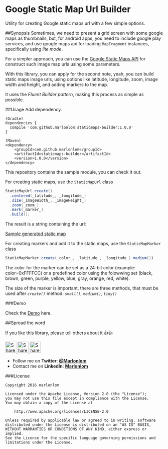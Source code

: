 # Google Static Map Url Builder
Utility for creating Google static maps url with a few simple options.

##Synopsis
Sometimes, we need to present a grid screen with some google maps as thumbnails, but, for android apps, you need to include google play services, and use google maps api for loading `MapFragment` instances, specifically using _lite mode_.

For a simpler approach, you can use the [Google Static Maps API](https://goo.gl/0hG1pu) for construct such image map urls using some parameters.

With this library, you can apply for the second note, yeah, you can build static maps image urls, using options like latitude, longitude, zoom, image width and height, and adding markers to the map.

It uses the _Fluent Builder pattern_, making this process as simple as possible.

##Usage
Add dependency.

```
(Gradle)
dependencies {
  compile 'com.github.marlonlom:staticmaps-builder:1.0.0'
}

(Maven)
<dependency>
    <groupId>com.github.marlonlom</groupId>
    <artifactId>staticmaps-builder</artifactId>
    <version>1.0.0</version>
</dependency>
```

This repository contains the sample module, you can check it out.

For creating static maps, use the `StaticMapUrl` class

```java
StaticMapUrl.create()
  .centered(_latitude_, _longitude_)
  .size(_imageWidth_, _imageHeight_)
  .zoom(_zoom_)
  .mark(_marker_)
  .build();
```

The result is a string containing the url:

[Sample generated static map](http://maps.googleapis.com/maps/api/staticmap?&center=-34.615803,-58.50336&size=320x320&zoom=8&markers=color:blue|size:mid|-34.615803,-58.50336)

For creating markers and add it to the static maps, use the `StaticMapMarker` class

```java
StaticMapMarker.create(_color_, _latitude_, _longitude_).medium())
```

The color for the marker can be set as a 24-bit color (example: color=0xFFFFCC) or a predefined color using the folowwing set (black, brown, green, purple, yellow, blue, gray, orange, red, white).

The size of the marker is important, there are three methods, that must be used after _`create()`_ method: _`small()`, `medium()`, `tiny()`_

###Demo

Check the [Demo](https://goo.gl/hI8T6S) here.

##Spread the word

If you like this library, please tell others about it :thumbsup::thumbsup:

<a href="https://twitter.com/intent/tweet?text=Showing%20many%20maps%20in%20a%20grid%3F%20Check%20out%20this%20awesome%20library%20on%20Github%3A%20https://github.com/marlonlom/staticmaps_builder" target="_blank" title="share to twitter" style="width:100%"><img src="https://github.com/marlonlom/staticmaps_builder/blob/master/design/twitter_icon.png" title="Share on Twitter" width="35" height=35 />
<a href="https://plus.google.com/share?url=https://github.com/marlonlom/staticmaps_builder" target="_blank" title="share to twitter" style="width:100%"><img src="https://github.com/marlonlom/staticmaps_builder/blob/master/design/googleplus_icon.png" title="Share on Google+" width="35" height=35 />
<a href="https://www.facebook.com/sharer/sharer.php?u=https://github.com/marlonlom/staticmaps_builder" target="_blank" title="share to twitter" style="width:100%"><img src="https://github.com/marlonlom/staticmaps_builder/blob/master/design/facebook_icon.png" title="Share on Facebook" width="35" height=35 />

 - []()Follow me on **Twitter**: [**@Marlonlom**](https://twitter.com/marlonlom)
 - Contact me on **LinkedIn**: [**Marlonlom**](https://co.linkedin.com/in/marlonlom)


###License

```
Copyright 2016 marlonlom

Licensed under the Apache License, Version 2.0 (the "License");
you may not use this file except in compliance with the License.
You may obtain a copy of the License at

    http://www.apache.org/licenses/LICENSE-2.0

Unless required by applicable law or agreed to in writing, software
distributed under the License is distributed on an "AS IS" BASIS,
WITHOUT WARRANTIES OR CONDITIONS OF ANY KIND, either express or implied.
See the License for the specific language governing permissions and
limitations under the License.
```

